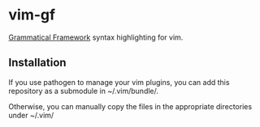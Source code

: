 vim-gf
======

[Grammatical Framework](http://www.grammaticalframework.org/) syntax highlighting for vim.

Installation
------------

If you use pathogen to manage your vim plugins, you can add this repository as a submodule in ~/.vim/bundle/.

Otherwise, you can manually copy the files in the appropriate directories under ~/.vim/
